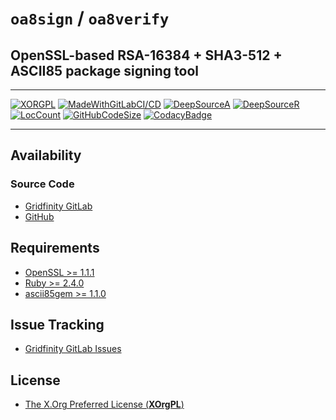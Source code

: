 # `oa8sign` / `oa8verify`

## OpenSSL-based RSA-16384 + SHA3-512 + ASCII85 package signing tool

---

[![XORGPL](https://img.shields.io/badge/Open%20Source-XOrgPL-blue.svg)](https://gitlab.gridfinity.com/gridfinity/oa8signverify/-/blob/master/LICENSE)
[![MadeWithGitLabCI/CD](https://img.shields.io/badge/GitLab-CI%2FCD-Blue.svg)](https://gitlab.gridfinity.com/)
[![DeepSourceA](https://deepsource.io/gh/gridfinity/oa8signverify.svg/?label=active+issues)](https://deepsource.io/gh/gridfinity/oa8signverify.svg/?ref=repository-badge)
[![DeepSourceR](https://deepsource.io/gh/gridfinity/pktwallets.gridfinity.dev.svg/?label=resolved+issues)](https://deepsource.io/gh/gridfinity/pktwallets.gridfinity.dev/?ref=repository-badge)
[![LocCount](https://img.shields.io/tokei/lines/github/gridfinity/oa8signverify.svg)](https://github.com/XAMPPRocky/tokei)
[![GitHubCodeSize](https://img.shields.io/github/languages/code-size/gridfinity/oa8signverify.svg)](https://github.com/gridfinity/oa8signverify)
[![CodacyBadge](https://api.codacy.com/project/badge/Grade/b58c38886ea042b8acfe6e3a4edbdcc6)](https://app.codacy.com/gh/gridfinity/oa8signverify?utm_source=github.com&utm_medium=referral&utm_content=gridfinity/oa8signverify&utm_campaign=Badge_Grade)

---

## Availability

### Source Code

- [Gridfinity GitLab](https://gitlab.gridfinity.com/gridfinity/oa8signverify)
- [GitHub](https://github.com/gridfinity/oa8signverify)

## Requirements

- [OpenSSL >= 1.1.1](https://www.openssl.org/)
- [Ruby >= 2.4.0](https://www.ruby-lang.org/)
- [ascii85gem >= 1.1.0](https://github.com/DataWraith/ascii85gem/)

## Issue Tracking

- [Gridfinity GitLab Issues](https://gitlab.gridfinity.com/gridfinity/oa8signverify/-/issues)

## License

- [The X.Org Preferred License (**XOrgPL**)](https://gitlab.gridfinity.com/gridfinity/oa8signverify/-/blob/master/LICENSE)
